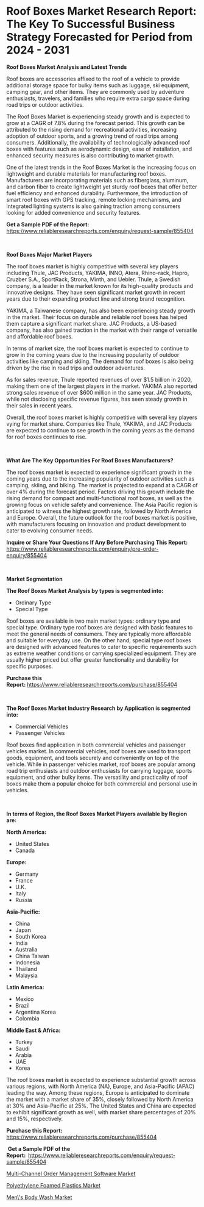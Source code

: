 <p><h1>Roof Boxes Market Research Report: The Key To Successful Business Strategy Forecasted for Period from 2024 - 2031</h1></p><p><strong>Roof Boxes Market Analysis and Latest Trends</strong></p>
<p><p>Roof boxes are accessories affixed to the roof of a vehicle to provide additional storage space for bulky items such as luggage, ski equipment, camping gear, and other items. They are commonly used by adventure enthusiasts, travelers, and families who require extra cargo space during road trips or outdoor activities.</p><p>The Roof Boxes Market is experiencing steady growth and is expected to grow at a CAGR of 7.8% during the forecast period. This growth can be attributed to the rising demand for recreational activities, increasing adoption of outdoor sports, and a growing trend of road trips among consumers. Additionally, the availability of technologically advanced roof boxes with features such as aerodynamic design, ease of installation, and enhanced security measures is also contributing to market growth.</p><p>One of the latest trends in the Roof Boxes Market is the increasing focus on lightweight and durable materials for manufacturing roof boxes. Manufacturers are incorporating materials such as fiberglass, aluminum, and carbon fiber to create lightweight yet sturdy roof boxes that offer better fuel efficiency and enhanced durability. Furthermore, the introduction of smart roof boxes with GPS tracking, remote locking mechanisms, and integrated lighting systems is also gaining traction among consumers looking for added convenience and security features.</p></p>
<p><strong>Get a Sample PDF of the Report:&nbsp;</strong> <a href="https://www.reliableresearchreports.com/enquiry/request-sample/855404">https://www.reliableresearchreports.com/enquiry/request-sample/855404</a></p>
<p>&nbsp;</p>
<p><strong>Roof Boxes Major Market Players</strong></p>
<p><p>The roof boxes market is highly competitive with several key players including Thule, JAC Products, YAKIMA, INNO, Atera, Rhino-rack, Hapro, Cruzber S.A., SportRack, Strona, Minth, and Uebler. Thule, a Swedish company, is a leader in the market known for its high-quality products and innovative designs. They have seen significant market growth in recent years due to their expanding product line and strong brand recognition.</p><p>YAKIMA, a Taiwanese company, has also been experiencing steady growth in the market. Their focus on durable and reliable roof boxes has helped them capture a significant market share. JAC Products, a US-based company, has also gained traction in the market with their range of versatile and affordable roof boxes.</p><p>In terms of market size, the roof boxes market is expected to continue to grow in the coming years due to the increasing popularity of outdoor activities like camping and skiing. The demand for roof boxes is also being driven by the rise in road trips and outdoor adventures.</p><p>As for sales revenue, Thule reported revenues of over $1.5 billion in 2020, making them one of the largest players in the market. YAKIMA also reported strong sales revenue of over $600 million in the same year. JAC Products, while not disclosing specific revenue figures, has seen steady growth in their sales in recent years.</p><p>Overall, the roof boxes market is highly competitive with several key players vying for market share. Companies like Thule, YAKIMA, and JAC Products are expected to continue to see growth in the coming years as the demand for roof boxes continues to rise.</p></p>
<p>&nbsp;</p>
<p><strong>What Are The Key Opportunities For Roof Boxes Manufacturers?</strong></p>
<p><p>The roof boxes market is expected to experience significant growth in the coming years due to the increasing popularity of outdoor activities such as camping, skiing, and biking. The market is projected to expand at a CAGR of over 4% during the forecast period. Factors driving this growth include the rising demand for compact and multi-functional roof boxes, as well as the growing focus on vehicle safety and convenience. The Asia Pacific region is anticipated to witness the highest growth rate, followed by North America and Europe. Overall, the future outlook for the roof boxes market is positive, with manufacturers focusing on innovation and product development to cater to evolving consumer needs.</p></p>
<p><strong>Inquire or Share Your Questions If Any Before Purchasing This Report:</strong> <a href="https://www.reliableresearchreports.com/enquiry/pre-order-enquiry/855404">https://www.reliableresearchreports.com/enquiry/pre-order-enquiry/855404</a></p>
<p>&nbsp;</p>
<p><strong>Market Segmentation</strong></p>
<p><strong>The Roof Boxes Market Analysis by types is segmented into:</strong></p>
<p><ul><li>Ordinary Type</li><li>Special Type</li></ul></p>
<p><p>Roof boxes are available in two main market types: ordinary type and special type. Ordinary type roof boxes are designed with basic features to meet the general needs of consumers. They are typically more affordable and suitable for everyday use. On the other hand, special type roof boxes are designed with advanced features to cater to specific requirements such as extreme weather conditions or carrying specialized equipment. They are usually higher priced but offer greater functionality and durability for specific purposes.</p></p>
<p><strong>Purchase this Report:&nbsp;</strong><a href="https://www.reliableresearchreports.com/purchase/855404">https://www.reliableresearchreports.com/purchase/855404</a></p>
<p>&nbsp;</p>
<p><strong>The Roof Boxes Market Industry Research by Application is segmented into:</strong></p>
<p><ul><li>Commercial Vehicles</li><li>Passenger Vehicles</li></ul></p>
<p><p>Roof boxes find application in both commercial vehicles and passenger vehicles market. In commercial vehicles, roof boxes are used to transport goods, equipment, and tools securely and conveniently on top of the vehicle. While in passenger vehicles market, roof boxes are popular among road trip enthusiasts and outdoor enthusiasts for carrying luggage, sports equipment, and other bulky items. The versatility and practicality of roof boxes make them a popular choice for both commercial and personal use in vehicles.</p></p>
<p>&nbsp;</p>
<p><strong>In terms of Region, the Roof Boxes Market Players available by Region are:</strong></p>
<p>
    <p> <strong> North America: </strong>
        <ul>
            <li>United States</li>
            <li>Canada</li>
        </ul>
        </p> 
    <p> <strong> Europe: </strong>
        <ul>
            <li>Germany</li>
            <li>France</li>
            <li>U.K.</li>
            <li>Italy</li>
            <li>Russia</li>
        </ul>
        </p> 
    <p> <strong> Asia-Pacific: </strong>
        <ul>
            <li>China</li>
            <li>Japan</li>
            <li>South Korea</li>
            <li>India</li>
            <li>Australia</li>
            <li>China Taiwan</li>
            <li>Indonesia</li>
            <li>Thailand</li>
            <li>Malaysia</li>
        </ul>
        </p> 
    <p> <strong> Latin America: </strong>
        <ul>
            <li>Mexico</li>
            <li>Brazil</li>
            <li>Argentina Korea</li>
            <li>Colombia</li>
        </ul>
        </p> 
    <p> <strong> Middle East & Africa: </strong>
        <ul>
            <li>Turkey</li>
            <li>Saudi</li>
            <li>Arabia</li>
            <li>UAE</li>
            <li>Korea</li>
        </ul>
    </p>
    </p>
<p><p>The roof boxes market is expected to experience substantial growth across various regions, with North America (NA), Europe, and Asia-Pacific (APAC) leading the way. Among these regions, Europe is anticipated to dominate the market with a market share of 35%, closely followed by North America at 30% and Asia-Pacific at 25%. The United States and China are expected to exhibit significant growth as well, with market share percentages of 20% and 15%, respectively.</p></p>
<p><strong>Purchase this Report: </strong><a href="https://www.reliableresearchreports.com/purchase/855404">https://www.reliableresearchreports.com/purchase/855404</a></p>
<p>&nbsp;<strong>Get a Sample PDF of the Report:&nbsp;&nbsp;</strong><a href="https://www.reliableresearchreports.com/enquiry/request-sample/855404">https://www.reliableresearchreports.com/enquiry/request-sample/855404</a></p>
<p><strong></strong></p>
<p><p><a href="https://view.publitas.com/reportprime-1/multi-channel-order-management-software-market-offer-valuable-insights-into-market-size-market-share-market-trends-and-projections-spanning-from-2023-to-2030/">Multi-Channel Order Management Software Market</a></p><p><a href="https://view.publitas.com/reportprime-1/polyethylene-foamed-plastics-market-size-evaluating-its-market-trends-growth-and-projections-2023-2030/">Polyethylene Foamed Plastics Market</a></p><p><a href="https://view.publitas.com/reportprime-1/men-s-body-wash-market-size-market-share-and-global-market-analysis-report-2023-2030/">Men\'s Body Wash Market</a></p></p>